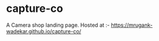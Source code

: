 # capture-co
A Camera shop landing page.
Hosted at :-
https://mrugank-wadekar.github.io/capture-co/

